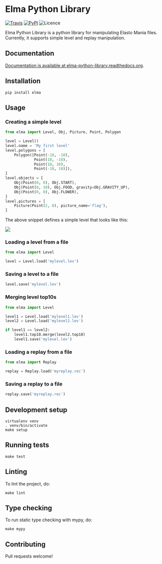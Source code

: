 # Elma Python Library

[![Travis](https://img.shields.io/travis/sigvef/elma.svg)](https://travis-ci.org/sigvef/elma/)
[![PyPI](https://img.shields.io/pypi/v/elma.svg)](https://pypi.python.org/pypi/elma/)
![Licence](https://img.shields.io/pypi/l/elma.svg)

Elma Python Library is a python library for manipulating Elasto Mania files.
Currently, it supports simple level and replay manipulation.


## Documentation

[Documentation is available at elma-python-library.readthedocs.org](https://elma-python-library.readthedocs.org).


## Installation

```
pip install elma
```


## Usage


### Creating a simple level
```python
from elma import Level, Obj, Picture, Point, Polygon

level = Level()
level.name = 'My first level'
level.polygons = [
    Polygon([Point(-10, -10),
             Point(10, -10),
             Point(10, 10),
             Point(-10, 10)]),
]
level.objects = [
    Obj(Point(0, 0), Obj.START),
    Obj(Point(0, 10), Obj.FOOD, gravity=Obj.GRAVITY_UP),
    Obj(Point(0, 0), Obj.FLOWER),
]
level.pictures = [
    Picture(Point(2, 8), picture_name='flag'),
]
```

The above snippet defines a simple level that looks like this:

![](http://i.imgur.com/cl8SJgk.png)


### Loading a level from a file
```python
from elma import Level

level = Level.load('mylevel.lev')
```


### Saving a level to a file
```python
level.save('mylevel.lev')
```


### Merging level top10s
```python
from elma import Level

level1 = Level.load('mylevel1.lev')
level2 = Level.load('mylevel2.lev')

if level1 == level2:
    level1.top10.merge(level2.top10)
    level1.save('mylevel.lev')
```


### Loading a replay from a file
```python
from elma import Replay

replay = Replay.load('myreplay.rec')
```


### Saving a replay to a file
```python
replay.save('myreplay.rec')
```


## Development setup

```
virtualenv venv
. venv/bin/activate
make setup
```


## Running tests

```
make test
```


## Linting

To lint the project, do:

```
make lint
```

## Type checking

To run static type checking with mypy, do:

```
make mypy
```

## Contributing

Pull requests welcome!

